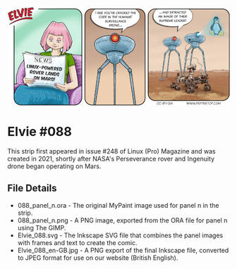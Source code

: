 ![Elvie comic strip #088](Elvie_088_en-GB.jpg)

Elvie #088
==========
This strip first appeared in issue #248 of Linux (Pro) Magazine and was created in 2021, shortly after NASA's Perseverance rover and Ingenuity drone began operating on Mars.


File Details
------------
* 088_panel_n.ora     - The original MyPaint image used for panel n in the strip.
* 088_panel_n.png     - A PNG image, exported from the ORA file for panel n using The GIMP.
* Elvie_088.svg       - The Inkscape SVG file that combines the panel images with frames and text to create the comic.
* Elvie_088_en-GB.jpg - A PNG export of the final Inkscape file, converted to JPEG format for use on our website (British English).

